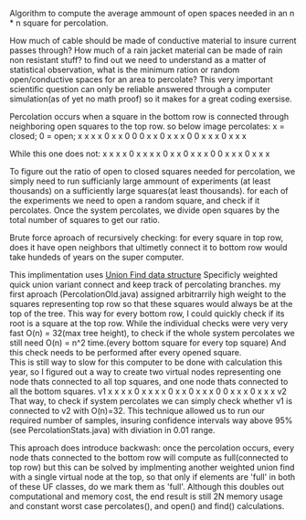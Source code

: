 Algorithm to compute the average ammount of open spaces needed in an n * n square for percolation. 

How much of cable should be made of conductive material to insure current passes through? How much of a rain jacket material can be made of rain non resistant stuff? to find out we need to understand as a matter of statistical observation, what is the minimum ration or random open/conductive spaces for an area to percolate? 
This very important scientific question can only be reliable answered through a computer simulation(as of yet no math proof) so it makes for a great coding exersise. 

Percolation occurs when a square in the bottom row is connected through neighboring open squares to the top row. so below image percolates:
x = closed;  0 = open;
x x x x 0
x x 0 0 0
x x 0 x x
x 0 0 x x
x 0 x x x

While this one does not:
x x x x 0
x x x x 0
x x 0 x x
x 0 0 x x
x 0 x x x

To figure out the ratio of open to closed squares needed for percolation, we simply need to run sufficianly large ammount of experiments (at least thousands) on a sufficiently large squares(at least thousands). for each of the experiments we need to open a random square, and check if it percolates. Once the system percolates, we divide open squares by the total number of squares to get our ratio. 

Brute force aproach of recursively checking: for every square in top row, does it have open neighbors that ultimetly connect it to bottom row would take hundeds of years on the super computer. 

This implimentation uses [Union Find data structure](https://en.wikipedia.org/wiki/Disjoint-set_data_structure#:~:text=In%20computer%20science%2C%20a%20disjoint,a%20set%20into%20disjoint%20subsets.) Specificly weighted quick union variant connect and keep track of percolating branches. my first aproach (PercolationOld.java) assigned arbitrarrily high weight to the squares representing top row so that these squares would always be at the top of the tree. This way for every bottom row, I could quickly check if its root is a square at the top row. While the individual checks were very very fast O(n) = 32(max tree height), to check if the whole system percolates we still need O(n) = n^2 time.(every bottom square for every top square) And this check needs to be performed after every opened square.  
This is still way to slow for this computer to be done with calculation this year, so I figured out a way to create two virtual nodes representing one node thats connected to all top squares, and one node thats connected to all the bottom squares. 
    v1
x x x x 0
x x x x 0
x x 0 x x
x 0 0 x x
x 0 x x x
    v2
That way, to check if system percolates we can simply check whether v1 is connected to v2 with O(n)=32. This technique allowed us to run our required number of samples, insuring 
confidence intervals way above 95% (see PercolationStats.java) with diviation in 0.01 range.  

This aproach does introduce backwash: once the percolation occurs, every node thats connected to the bottom row will compute as full(connected to top row) but this can be solved by implmenting another weighted union find with a single virtual node at the top, so that only if elements are 'full' in both of these UF classes, do we mark them as 'full'. Although this doubles out computational and memory cost, the end result is still 2N memory usage and constant worst case percolates(), and open() and find() calculations.   
